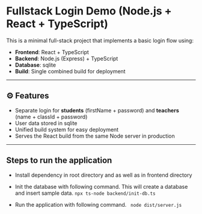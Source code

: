 # Fullstack Login Demo (Node.js + React + TypeScript)

This is a minimal full-stack project that implements a basic login flow using:

- **Frontend**: React + TypeScript
- **Backend**: Node.js (Express) + TypeScript
- **Database**: sqlite
- **Build**: Single combined build for deployment

---

## ⚙️ Features

- Separate login for **students** (firstName + password) and **teachers** (name + classId + password)
- User data stored in sqlite
- Unified build system for easy deployment
- Serves the React build from the same Node server in production

---

## Steps to run the application

- Install dependency in root directory and as well as in frontend directory

- Init the database with following command. This will create a database and insert sample data.
   `npx ts-node backend/init-db.ts`

- Run the application with following command.
  ` node dist/server.js`
